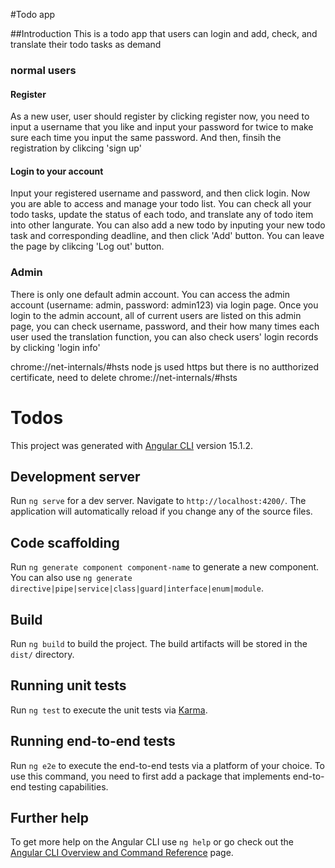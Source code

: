 #Todo app

##Introduction
This is a todo app that users can login and add, check, and translate their todo tasks as demand

### normal users

#### Register 
As a new user, user should register by clicking register now, you need to input a username that you like and input your password for twice to make sure each time you input the same password. And then, finsih the registration by clikcing 'sign up'

#### Login to your account
Input your registered username and password, and then click login. Now you are able to access and manage your todo list. You can check all your todo tasks, update the status of each todo, and translate any of todo item into other langurate. You can also add a new todo by inputing your new todo task and corresponding deadline, and then click 'Add' button. You can leave the page by clikcing 'Log out' button.

### Admin

There is only one default admin account. You can access the admin account (username: admin, password: admin123) via login page. Once you login to the admin account, all of current users are listed on this admin page, you can check username, password, and their how many times each user used the translation function, you can also check users' login records by clicking 'login info'



chrome://net-internals/#hsts
node js used https but there is no autthorized certificate, need to delete 
chrome://net-internals/#hsts 


# Todos

This project was generated with [Angular CLI](https://github.com/angular/angular-cli) version 15.1.2.

## Development server

Run `ng serve` for a dev server. Navigate to `http://localhost:4200/`. The application will automatically reload if you change any of the source files.

## Code scaffolding

Run `ng generate component component-name` to generate a new component. You can also use `ng generate directive|pipe|service|class|guard|interface|enum|module`.

## Build

Run `ng build` to build the project. The build artifacts will be stored in the `dist/` directory.

## Running unit tests

Run `ng test` to execute the unit tests via [Karma](https://karma-runner.github.io).

## Running end-to-end tests

Run `ng e2e` to execute the end-to-end tests via a platform of your choice. To use this command, you need to first add a package that implements end-to-end testing capabilities.

## Further help

To get more help on the Angular CLI use `ng help` or go check out the [Angular CLI Overview and Command Reference](https://angular.io/cli) page.

